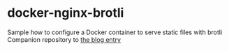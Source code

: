 # docker-nginx-brotli

Sample how to configure a Docker container to serve static files with brotli 
Companion repository to [the blog entry](https://wissel.net/blog/2023/06/docker-nginx-spa-and-brotli-compression.html)
